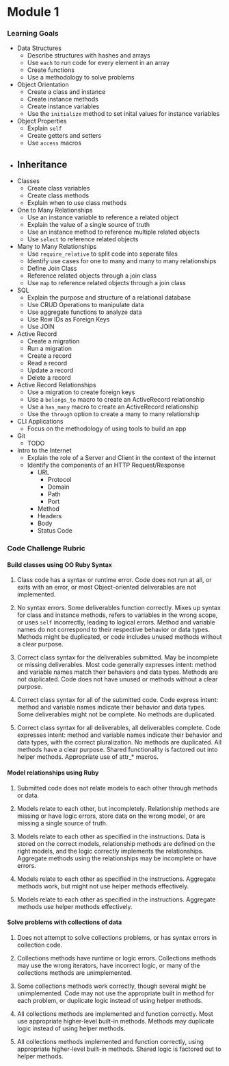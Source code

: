 # Module 1

### Learning Goals
- Data Structures
  - Describe structures with hashes and arrays
  - Use `each` to run code for every element in an array
  - Create functions
  - Use a methodology to solve problems
- Object Orientation
  - Create a class and instance
  - Create instance methods
  - Create instance variables
  - Use the `initialize` method to set inital values for instance variables 
- Object Properties
  - Explain `self`
  - Create getters and setters
  - Use `access` macros
- Inheritance
  - 
- Classes
  - Create class variables
  - Create class methods
  - Explain when to use class methods
- One to Many Relationships
  - Use an instance variable to reference a related object
  - Explain the value of a single source of truth
  - Use an instance method to reference multiple related objects
  - Use `select` to reference related objects
- Many to Many Relationships
  - Use `require_relative` to split code into seperate files
  - Identify use cases for one to many and many to many relationships
  - Define Join Class
  - Reference related objects through a join class
  - Use `map` to reference related objects through a join class
- SQL
  - Explain the purpose and structure of a relational database
  - Use CRUD Operations to manipulate data
  - Use aggregate functions to analyze data
  - Use Row IDs as Foreign Keys
  - Use JOIN 
- Active Record
  - Create a migration
  - Run a migration
  - Create a record
  - Read a record
  - Update a record
  - Delete a record
- Active Record Relationships
  - Use a migration to create foreign keys
  - Use a `belongs_to` macro to create an ActiveRecord relationship
  - Use a `has_many` macro to create an ActiveRecord relationship
  - Use the `through` option to create a many to many relationship
- CLI Applications
  - Focus on the methodology of using tools to build an app
- Git
  - TODO
- Intro to the Internet
  - Explain the role of a Server and Client in the context of the internet
  - Identify the components of an HTTP Request/Response
    - URL
      - Protocol
      - Domain
      - Path
      - Port
    - Method
    - Headers
    - Body
    - Status Code

### Code Challenge Rubric

#### Build classes using OO Ruby Syntax

1. Class code has a syntax or runtime error. Code does not run at all, or exits with an error, or most Object-oriented deliverables are not implemented.

2. No syntax errors. Some deliverables function correctly. Mixes up syntax for class and instance methods, refers to variables in the wrong scope, or uses `self` incorrectly, leading to logical errors. Method and variable names do not correspond to their respective behavior or data types. Methods might be duplicated, or code includes unused methods without a clear purpose.

3. Correct class syntax for the deliverables submitted. May be incomplete or missing deliverables. Most code generally expresses intent: method and variable names match their behaviors and data types. Methods are not duplicated. Code does not have unused or methods without a clear purpose.

4. Correct class syntax for all of the submitted code. Code express intent: method and variable names indicate their behavior and data types. Some deliverables might not be complete. No methods are duplicated.

5. Correct class syntax for all deliverables, all deliverables complete. Code expresses intent: method and variable names indicate their behavior and data types, with the correct pluralization. No methods are duplicated. All methods have a clear purpose. Shared functionality is factored out into helper methods. Appropriate use of attr\_\* macros.

#### Model relationships using Ruby

1. Submitted code does not relate models to each other through methods or data.

2. Models relate to each other, but incompletely. Relationship methods are missing or have logic errors, store data on the wrong model, or are missing a single source of truth.

3. Models relate to each other as specified in the instructions. Data is stored on the correct models, relationship methods are defined on the right models, and the logic correctly implements the relationships. Aggregate methods using the relationships may be incomplete or have errors.

4. Models relate to each other as specified in the instructions. Aggregate methods work, but might not use helper methods effectively.

5. Models relate to each other as specified in the instructions. Aggregate methods use helper methods effectively.

#### Solve problems with collections of data

1. Does not attempt to solve collections problems, or has syntax errors in collection code.

2. Collections methods have runtime or logic errors. Collections methods may use the wrong iterators, have incorrect logic, or many of the collections methods are unimplemented.

3. Some collections methods work correctly, though several might be unimplemented. Code may not use the appropriate built in method for each problem, or duplicate logic instead of using helper methods.

4. All collections methods are implemented and function correctly. Most use appropriate higher-level built-in methods. Methods may duplicate logic instead of using helper methods.

5. All collections methods implemented and function correctly, using appropriate higher-level built-in methods. Shared logic is factored out to helper methods.

